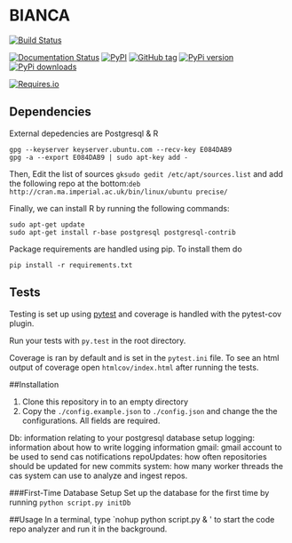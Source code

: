 BIANCA
==========================

[![Build Status](https://travis-ci.org/bumper-app/bumper-bianca.png?branch=master)](https://travis-ci.org/bumper-app/bumper-bianca)

[![Documentation Status](https://readthedocs.org/projects/bumper-bianca/badge/?version=latest)](http://bumper-bianca.readthedocs.org/en/latest/?badge=latest)
[![PyPI](https://img.shields.io/pypi/pyversions/bumper-bianca.svg)](https://pypi.python.org/pypi/bumper-bianca/1.0.0)
[![GitHub tag](https://img.shields.io/github/tag/ereOn/bumper-bianca.svg)](https://github.com/ereOn/bumper-bianca)
[![PyPi version](https://img.shields.io/pypi/v/bumper-bianca.svg)](https://pypi.python.org/pypi/bumper-bianca/1.0.0)
[![PyPi downloads](https://img.shields.io/pypi/dm/bumper-bianca.svg)](https://pypi.python.org/pypi/bumper-bianca/1.0.0)

[![Requires.io](https://requires.io/github/bumper-app/bumper-bianca/requirements.svg?branch=master)](https://requires.io/github/bumper-app/bumper-bianca/requirements?branch=master)


## Dependencies

External depedencies are Postgresql & R


  ```
  gpg --keyserver keyserver.ubuntu.com --recv-key E084DAB9
  gpg -a --export E084DAB9 | sudo apt-key add -
  ```

Then, Edit the list of sources `gksudo gedit /etc/apt/sources.list` and add the following repo at the bottom:`deb http://cran.ma.imperial.ac.uk/bin/linux/ubuntu precise/`

Finally, we can install R by running the following commands:

  ```
  sudo apt-get update
  sudo apt-get install r-base postgresql postgresql-contrib
  ```

Package requirements are handled using pip. To install them do

```
pip install -r requirements.txt
```

## Tests

Testing is set up using [pytest](http://pytest.org) and coverage is handled
with the pytest-cov plugin.

Run your tests with ```py.test``` in the root directory.

Coverage is ran by default and is set in the ```pytest.ini``` file.
To see an html output of coverage open ```htmlcov/index.html``` after running the tests.


##Installation
1. Clone this repository in to an empty directory
2. Copy the `./config.example.json` to `./config.json` and change the
the configurations. All fields are required.

Db: information relating to your postgresql database setup
logging: information about how to write logging information
gmail: gmail account to be used to send cas notifications
repoUpdates: how often repositories should be updated for new commits
system: how many worker threads the cas system can use to analyze and ingest repos.

###First-Time Database Setup
Set up the database for the first time by running `python script.py initDb`

##Usage
In a terminal, type `nohup python script.py & ' to start the code repo analyzer and run it in the background.
